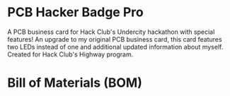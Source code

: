 # PCB Hacker Badge Pro
A PCB business card for Hack Club's Undercity hackathon with special features! An upgrade to my original PCB business card, this card features two LEDs instead of one and additional updated information about myself. Created for Hack Club's Highway program.


# Bill of Materials (BOM)
